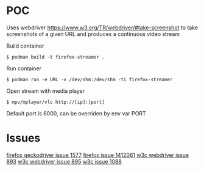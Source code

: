 # POC

Uses webdriver https://www.w3.org/TR/webdriver/#take-screenshot to take screenshots of a given URL
and produces a continuous video stream


Build container
```
$ podman build -t firefox-streamer .
```

Run container
```
$ podman run -e URL -v /dev/shm:/dev/shm -ti firefox-streamer
```

Open stream with media player
```
$ mpv/mplayer/vlc http://[ip]:[port]
```
Default port is 6000, can be overriden by env var PORT

# Issues
[firefox geckodriver issue 1577](https://github.com/mozilla/geckodriver/issues/1577)
[firefox issue 1412061](https://bugzilla.mozilla.org/show_bug.cgi?id=1412061)
[w3c webdriver issue 893](https://github.com/w3c/webdriver/issues/893)
[w3c webdriver issue 895](https://github.com/w3c/webdriver/issues/895)
[w3c issue 1088](https://github.com/w3c/csswg-drafts/issues/1088)
